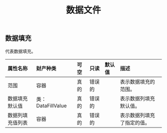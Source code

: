 ﻿---
title: 数据文件
second_title: Aspose.Cells Cloud Documen
type: docs
url: /zh/specification/model/datafill/
description: Aspose.Cells 云模型规范：DataFill。轻松处理 Excel 和其他电子表格文档，具有打开、生成、编辑、拆分、合并、比较和转换等功能
kwords: Excel, Office, 电子表格, Cloud REST API, 数据填充
weight: 50
---
## **数据填充**

代表数据填充。

|属性名称|财产种类|可空|只读|默认值|描述|
|:- |:- |:- |:- |:- |:- |
|范围|容器|真的|错误的||表示数据填充的范围。|
|数据填充默认值|类：DataFillValue|真的|错误的||表示数据列填充默认值。|
|数据列填充值列表|容器|真的|错误的||表示数据列填充了指定的值。|

